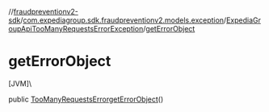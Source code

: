//[fraudpreventionv2-sdk](../../../index.md)/[com.expediagroup.sdk.fraudpreventionv2.models.exception](../index.md)/[ExpediaGroupApiTooManyRequestsErrorException](index.md)/[getErrorObject](get-error-object.md)

# getErrorObject

[JVM]\

public [TooManyRequestsError](../../com.expediagroup.sdk.fraudpreventionv2.models/-too-many-requests-error/index.md)[getErrorObject](get-error-object.md)()
